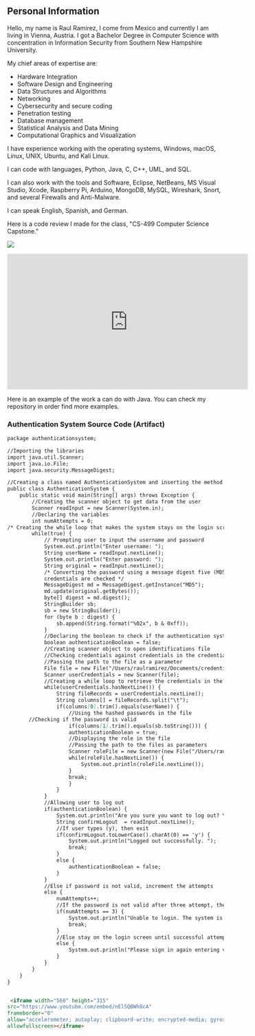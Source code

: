 ## Personal Information

Hello, my name is Raul Ramirez, I come from Mexico and currently I am living in Vienna, Austria. I got a Bachelor Degree in Computer Science with concentration in Information Security from Southern New Hampshire University. 

My chief areas of expertise are:

- Hardware Integration
- Software Design and Engineering
- Data Structures and Algorithms 
- Networking
- Cybersecurity and secure coding
- Penetration testing 
- Database management
- Statistical Analysis and Data Mining
- Computational Graphics and Visualization

I have experience working with the operating systems, Windows, macOS, Linux, UNIX, Ubuntu, and Kali Linux. 

I can code with languages, Python, Java, C, C++, UML, and SQL.  

I can also work with the tools and Software, Eclipse, NetBeans, MS Visual Studio, Xcode, Raspberry Pi, Arduino, MongoDB, MySQL, Wireshark, Snort, and several Firewalls and Anti-Malware.

I can speak English, Spanish, and German. 

Here is a code review I made for the class, "CS-499 Computer Science Capstone."

![](https://www.youtube.com/watch?v=nEl5QBWh8cA&feature=youtu.be)

 <iframe width="560" height="315" 
src="https://www.youtube.com/embed/nEl5QBWh8cA" 
frameborder="0" 
allow="accelerometer; autoplay; clipboard-write; encrypted-media; gyroscope; picture-in-picture" 
allowfullscreen></iframe>

Here is an example of the work a can do with Java. You can check my repository in order find more examples. 

### Authentication System Source Code (Artifact)
 
```markdown
package authenticationsystem;

//Importing the libraries 
import java.util.Scanner;
import java.io.File;
import java.security.MessageDigest;

//Creating a class named AuthenticationSystem and inserting the method main along with the IOException 
public class AuthenticationSystem {
    public static void main(String[] args) throws Exception {
        //Creating the scanner object to get data from the user
        Scanner readInput = new Scanner(System.in);
        //Declaring the variables 
        int numAttempts = 0;
/* Creating the while loop that makes the system stays on the login screen until three unsuccessful attempts are made, a successful attempt is made, or user exits intentionally */
        while(true) {
            // Prompting user to input the username and password
            System.out.println("Enter username: ");
            String userName = readInput.nextLine();
            System.out.println("Enter password: ");  
            String original = readInput.nextLine();
            /* Converting the password using a message digest five (MD5) hash so the 
            credentials are checked */
            MessageDigest md = MessageDigest.getInstance("MD5");
            md.update(original.getBytes());
            byte[] digest = md.digest();
            StringBuilder sb;
            sb = new StringBuilder();
            for (byte b : digest) {
                sb.append(String.format("%02x", b & 0xff));
            }
            //Declaring the boolean to check if the authentication system is true or false
            boolean authenticationBoolean = false;
            //Creating scanner object to open identifications file
            //Checking credentials against credentials in the credentials file
            //Passing the path to the file as a parameter
            File file = new File("/Users/raulramirez/Documents/credentials.txt");
            Scanner userCredentials = new Scanner(file);
            //Creating a while loop to retrieve the credentials in the file
            while(userCredentials.hasNextLine()) {
                String fileRecords = userCredentials.nextLine();
                String columns[] = fileRecords.split("\t");               
                if(columns[0].trim().equals(userName)) {
                    //Using the hashed passwords in the file
       //Checking if the password is valid
                    if(columns[1].trim().equals(sb.toString())) { 
                    authenticationBoolean = true;
                    //Displaying the role in the file
                    //Passing the path to the files as parameters
                    Scanner roleFile = new Scanner(new File("/Users/raulramirez/Documents/"+ columns[3].trim()+ ".txt"));
                    while(roleFile.hasNextLine()) {
                        System.out.println(roleFile.nextLine());
                    }
                    break;
                    }   
                }
            }
            //Allowing user to log out 
            if(authenticationBoolean) {
                System.out.println("Are you sure you want to log out? Yes (y) No (n): ");
                String confirmLogout  = readInput.nextLine();
                //If user types (y), then exit
                if(confirmLogout.toLowerCase().charAt(0) == 'y') {
                    System.out.println("Logged out successfully. ");
                    break;
                }
                else {
                    authenticationBoolean = false;
                }
            }
            //Else if password is not valid, increment the attempts
            else {
                numAttempts++;
                //If the password is not valid after three attempt, then print the following message
                if(numAttempts == 3) {
                    System.out.println("Unable to login. The system is shutting down");
                    break;
                }
                //Else stay on the login screen until successful attempt
                else {
                    System.out.println("Please sign in again entering valid credentials!");     
                }
            }
        }
    }
}

```

```markdown

 <iframe width="560" height="315" 
src="https://www.youtube.com/embed/nEl5QBWh8cA" 
frameborder="0" 
allow="accelerometer; autoplay; clipboard-write; encrypted-media; gyroscope; picture-in-picture" 
allowfullscreen></iframe>

```
